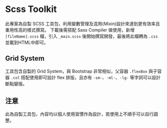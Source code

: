 # Scss Toolkit
此專案為自製 SCSS 工具包，利用變數管理及混用(Mixin)設計來達到更有效率且重用性高的樣式撰寫。
下載後需搭配 Sass Compiler 做使用，新增 `[fileName].scss` 檔，引入 `_main.scss` 後開始撰寫開發，最後將此檔轉為 `.css` 並載到HTML中即可。

## Grid System
工具包含自製的 Grid System，與 Bootstrap 非常相似，父容器 `.flexBox` 與子容器 `.col` 搭配使用即可設計 flex 排版，且亦有 `-sm-`、`-ml-`、`-lg-` 等字詞可以設計斷點變版。

## 注意
此為自製工具包，內容均以個人使用習慣作為設計，若使用上不順手可以自行調整。